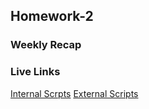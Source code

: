 ## Homework-2

### Weekly Recap


### Live Links

[Internal Scrpts](https://creel90.github.io/Sp25-N220/Homework-2\index.html)
[External Scripts](https://creel90.github.io/Sp25-N220/Homework-2\outdex.html)